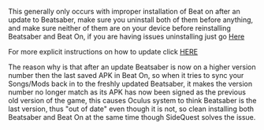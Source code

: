 This generally only occurs with improper installation of Beat on after an update to Beatsaber, make sure you uninstall both of them before anything, and make sure neither of them are on your device before reinstalling Beatsaber and Beat On, if you are having issues uninstalling just go [Here](https://github.com/the-expanse/SideQuest/wiki/.My-apps-won't-uninstall-what's-wrong%3F)

For more explicit instructions on how to update click [HERE](https://github.com/the-expanse/SideQuest/wiki/Beatsaber-update-%23.%23.%23-is-out,-can-i-install-it%3F)



The reason why is that after an update Beatsaber is now on a higher version number then the last saved APK in Beat On, so when it tries to sync your Songs/Mods back in to the freshly updated Beatsaber, it makes the version number no longer match as its APK has now been signed as the previous old version of the game, this causes Oculus system to think Beatsaber is the last version, thus "out of date" even though it is not, so clean installing both Beatsaber and Beat On at the same time though SideQuest solves the issue.